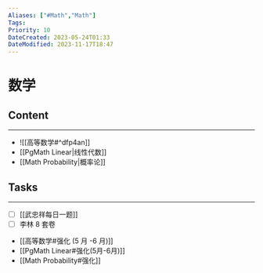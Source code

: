 ```yaml
---
Aliases: ["#Math","Math"]
Tags: 
Priority: 10
DateCreated: 2023-05-24T01:33
DateModified: 2023-11-17T18:47
---
```

# 数学

## Content
---
- ![[高等数学#^dfp4an]]
- [[PgMath Linear|线性代数]]
- [[Math Probability|概率论]]
## Tasks
---
- [ ] [[武忠祥每日一题]]
- [ ] 李林 8 套卷
- [[高等数学#强化 (5 月 -6 月)]]
- [[PgMath Linear#强化(5月-6月)]]
- [[Math Probability#强化]]
